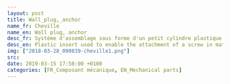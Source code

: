```yaml
---
layout: post
title: Wall_plug,_anchor
name_fr: Cheville
name_en: Wall plug, anchor
desc_fr: Système d'assemblage sous forme d'un petit cylindre plastique ou métal destiné à être inserré dans un mur, puis à y accueillir une vis de fixation. Différents types et matériaux pour différents types et matériaux de murs. 
desc_en: Plastic insert used to enable the attachment of a screw in material that is porous or brittle or that would otherwise not support the weight of the object attached with the screw.
img: ["2018-03-28_090839-cheville1.png"]
src: 
date: 2019-03-15 17:58:00 +0100
categories: [FR_Composant mécanique, EN_Mechanical parts]
---
```

